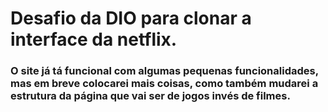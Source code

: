 # Desafio da DIO para clonar a interface da netflix.

### O site já tá funcional com algumas pequenas funcionalidades, mas em breve colocarei mais coisas, como também mudarei a estrutura da página que vai ser de jogos invés de filmes.

